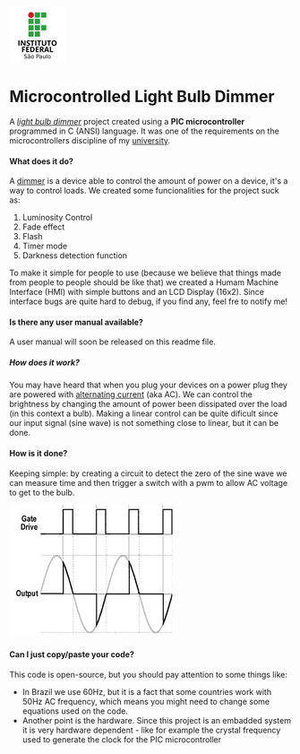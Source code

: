 <img alt="IFSP SPO LOGO" src="./images/small-logo-w100-h100.png">

# Microcontrolled Light Bulb Dimmer

A [*light bulb dimmer*](https://en.wikipedia.org/wiki/Dimmer) project created using a __PIC microcontroller__ programmed in C (ANSI) language. It was one of the  requirements on the microcontrollers discipline of my [university](https://spo.ifsp.edu.br/).


#### What does it do? ####
<p>A <a href="https://en.wikipedia.org/wiki/Dimmer">dimmer</a> is a device able to control the amount of power on a device, it's a way to control loads. We created some funcionalities for the project suck as:</p>

1. Luminosity Control
0. Fade effect
0. Flash
0. Timer mode
0. Darkness detection function

<p>To make it simple for people to use (because we believe that things made from people to people should be like that) we created a Humam Machine Interface (HMI) with simple buttons and an LCD Display (16x2). Since interface bugs are quite hard to debug, if you find any, feel fre to notify me!<p>
  
#### Is there any user manual available? ####

<p>A user manual will soon be released on this readme file.</p>

##### How does it work? ####
<p>You may have heard that when you plug your devices on a power plug they are powered with <a href="https://en.wikipedia.org/wiki/Alternating_current" target="_blank">alternating current</a> (aka AC). We can control the brightness by changing the amount of power been dissipated over the load (in this context a bulb). Making a linear control can be quite dificult since our input signal (sine wave) is not something close to linear, but it can be done.</p>

#### How is it done? ####
<p>Keeping simple: by creating a circuit to detect the zero of the sine wave we can measure time and then trigger a switch with a pwm to allow AC voltage to get to the bulb.</p>

<img src="./images/controlling-sine-wave.gif" style="margin: 0 auto;">

#### Can I just copy/paste your code? ####

<p>This code is open-source, but you should pay attention to some things like:</p>
<ul>
  <li>In Brazil we use 60Hz, but it is a fact that some countries work with 50Hz AC frequency, which means you might need to change some equations used on the code.</li>
  <li>Another point is the hardware. Since this project is an embadded system it is very hardware dependent - like for example the crystal frequency used to generate the clock for the PIC microcontroller</li>
</u>
